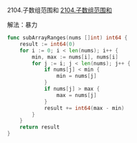 2104.子数组范围和
[2104.子数组范围和](https://leetcode-cn.com/problems/sum-of-subarray-ranges/)

解法：暴力
```go
func subArrayRanges(nums []int) int64 {
	result := int64(0)
	for i := 0; i < len(nums); i++ {
		min, max := nums[i], nums[i]
		for j := i; j < len(nums); j++ {
			if nums[j] < min {
				min = nums[j]
			}
			if nums[j] > max {
				max = nums[j]
			}
			result += int64(max - min)
		}
	}
	return result
}
